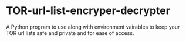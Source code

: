 # TOR-url-list-encryper-decrypter
A Python program to use along with environment vairables to keep your TOR url lists safe and private and for ease of access.
